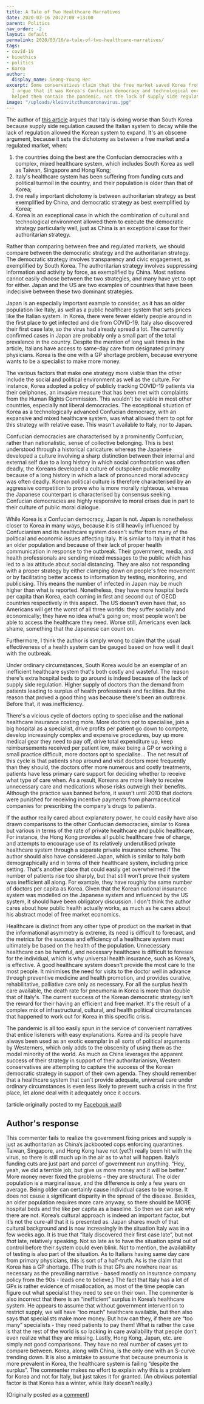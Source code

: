 ```yaml
---
title: A Tale of Two Healthcare Narratives
date: 2020-03-16 20:27:00 +13:00
parent: Politics
nav_order: -2
layout: default
permalink: 2020/03/16/a-tale-of-two-healthcare-narratives/
tags:
- covid-19
- bioethics
- politics
- Korea
author:
  display_name: Seong-Young Her
excerpt: Some conservatives claim that the free market saved Korea from COVID-19.
  I argue that it was Korea's Confucian democracy and technological environment that
  helped them contain the pandemic, not the lack of supply side regulation.
image: "/uploads/kleinvitzthumcoronavirus.jpg"
---
```


The author of [this article](https://archive.is/8koZz) argues that Italy is doing worse than South Korea because supply side regulation caused the Italian system to decay while the lack of regulation allowed the Korean system to expand. It's an obscene argument, because it sets the dichotomy as between a free market and a regulated market, when:

1. the countries doing the best are the Confucian democracies with a complex, mixed healthcare system, which includes South Korea as well as Taiwan, Singapore and Hong Kong;
2. Italy's healthcare system has been suffering from funding cuts and political turmoil in the country, and their population is older than that of Korea;
3. the really important dichotomy is between authoritarian strategy as best exemplified by China, and democratic strategy as best exemplified by Korea;
4. Korea is an exceptional case in which the combination of cultural and technological environment allowed them to execute the democratic strategy particularly well, just as China is an exceptional case for their authoritarian strategy.

Rather than comparing between free and regulated markets, we should compare between the democratic strategy and the authoritarian strategy. The democratic strategy involves transparency and civic engagement, as exemplified by South Korea. The authoritarian strategy involves suppressing information and activity by force, as exemplified by China. Most nations cannot easily choose between the two strategies, and many have yet to opt for either. Japan and the US are two examples of countries that have been indecisive between these two dominant strategies. 

Japan is an especially important example to consider, as it has an older population like Italy, as well as a public healthcare system that sets prices like the Italian system. In Korea, there were fewer elderly people around in the first place to get infected and die from COVID-19. Italy also discovered their first case late, so the virus had already spread a lot. The currently confirmed cases in Japan are probably only a small part of the total prevalence in the country. Despite the mention of long wait times in the article, Italians have access to same-day care from designated primary physicians. Korea is the one with a GP shortage problem, because everyone wants to be a specialist to make more money.

The various factors that make one strategy more viable than the other include the social and political environment as well as the culture. For instance, Korea adopted a policy of publicly tracking COVID-19 patients via their cellphones, an invasive measure that has been met with complaints from the Human Rights Commission. This wouldn't be viable in most other countries, especially not liberal democracies. The exceptional situation of Korea as a technologically advanced Confucian democracy, with an expansive and mixed healthcare system, was what allowed them to opt for this strategy with relative ease. This wasn't available to Italy, nor to Japan.

Confucian democracies are characterised by a prominently Confucian, rather than nationalistic, sense of collective belonging. This is best understood through a historical caricature: whereas the Japanese developed a culture involving a sharp distinction between their internal and external self due to a long history in which social confrontation was often deadly, the Koreans developed a culture of outspoken public morality because of a long history in which a lack of pronounced moral advocacy was often deadly. Korean political culture is therefore characterised by an aggressive competition to prove who is more morally righteous, whereas the Japanese counterpart is characterised by consensus seeking. Confucian democracies are highly responsive to moral crises due in part to their culture of public moral dialogue.

While Korea is a Confucian democracy, Japan is not. Japan is nonetheless closer to Korea in many ways, because it is still heavily influenced by Confucianism and its healthcare system doesn't suffer from many of the political and economic issues affecting Italy. It is similar to Italy in that it has an older population and because of their lack of proper health communication in response to the outbreak. Their government, media, and health professionals are sending mixed messages to the public which has led to a lax attitude about social distancing. They are also not responding with a proper strategy by either clamping down on people's free movement or by facilitating better access to information by testing, monitoring, and publicising. This means the number of infected in Japan may be much higher than what is reported. Nonetheless, they have more hospital beds per capita than Korea, each coming in first and second out of OECD countries respectively in this aspect. The US doesn't even have that, so Americans will get the worst of all three worlds: they suffer socially and economically; they have no idea what's going on; most people won't be able to access the healthcare they need. Worse still, Americans even lack shame, something that the Japanese can count on.

Furthermore, I think the author is simply wrong to claim that the usual effectiveness of a health system can be gauged based on how well it dealt with the outbreak.

Under ordinary circumstances, South Korea would be an exemplar of an inefficient healthcare system that's both costly and wasteful. The reason there's extra hospital beds to go around is indeed because of the lack of supply side regulation. Higher supply of doctors than the demand from patients leading to surplus of health professionals and facilities. But the reason that proved a good thing was because there's been an outbreak. Before that, it was inefficiency. 

There's a vicious cycle of doctors opting to specialise and the national healthcare insurance costing more. More doctors opt to specialise, join a big hospital as a specialist, drive profits per patient go down to compete, develop increasingly complex and expensive procedures, buy up more medical gear they need to pay off, drive total expenditure up, keep reimbursements received per patient low, make being a GP or working a small practice difficult, more doctors opt to specialise... The net result of this cycle is that patients shop around and visit doctors more frequently than they should, the doctors offer more numerous and costly treatments, patients have less primary care support for deciding whether to receive what type of care when. As a result, Koreans are more likely to receive unnecessary care and medications whose risks outweigh their benefits. Although the practice was banned before, it wasn't until 2010 that doctors were punished for receiving incentive payments from pharmaceutical companies for prescribing the company's drugs to patients. 

If the author really cared about explanatory power, he could easily have also drawn comparisons to the other Confucian democracies, similar to Korea but various in terms of the rate of private healthcare and public healthcare. For instance, the Hong Kong provides all public healthcare free of charge, and attempts to encourage use of its relatively underutilised private healthcare system through a separate private insurance scheme. The author should also have considered Japan, which is similar to Italy both demographically and in terms of their healthcare system, including price setting. That's another place that could easily get overwhelmed if the number of patients rise too sharply, but that still won't prove their system was inefficient all along. For example, they have roughly the same number of doctors per capita as Korea. Given that the Korean national insurance system was modelled on the Japanese system and influenced by the US system, it should have been obligatory discussion. I don't think the author cares about how public health actually works, as much as he cares about his abstract model of free market economics. 

Healthcare is distinct from any other type of product on the market in that the informational asymmetry is extreme, its need is difficult to forecast, and the metrics for the success and efficiency of a healthcare system must ultimately be based on the health of the population. Unnecessary healthcare can be harmful, and necessary healthcare is difficult to foresee for the individual, which is why universal health insurance, such as Korea's, is effective. A good healthcare system doesn't provide the most care to the most people. It minimises the need for visits to the doctor well in advance through preventive medicine and health promotion, and provides curative, rehabilitative, palliative care only as necessary. For all the surplus health care available, the death rate for pneumonia in Korea is more than double that of Italy's. The current success of the Korean democratic strategy isn't the reward for their having an efficient and free market. It's the result of a complex mix of infrastructural, cultural, and health political circumstances that happened to work out for Korea in this specific crisis. 

The pandemic is all too easily spun in the service of convenient narratives that entice listeners with easy explanations. Korea and its people have always been used as an exotic exemplar in all sorts of political arguments by Westerners, which only adds to the obscenity of using them as the model minority of the world. As much as China leverages the apparent success of their strategy in support of their authoritarianism, Western conservatives are attempting to capture the success of the Korean democratic strategy in support of their own agenda. They should remember that a healthcare system that can't provide adequate, universal care under ordinary circumstances is even less likely to prevent such a crisis in the first place, let alone deal with it adequately once it occurs.

(article originally posted to my [Facebook wall](https://www.facebook.com/seongyher/posts/10219289607142861))

## Author's response

This commenter fails to realize the government fixing prices and supply is just as authoritarian as China’s jackbooted cops enforcing quarantines.
Taiwan, Singapore, and Hong Kong have not (yet?) really been hit with the virus, so there is still much up in the air as to what will happen.
Italy’s funding cuts are just part and parcel of government run anything. “Hey, yeah, we did a terrible job, but give us more money and it will be better.” More money never fixed the problems - they are structural.
The older population is a marginal issue, and the difference is only a few years on average. Being older can certainly cause individual cases to be worse. It does not cause a significant disparity in the spread of the disease. Besides, an older population requires more care anyway, so there should be MORE hospital beds and the like per capita as a baseline. So then we can ask why there are not.
Korea’s cultural approach is indeed an important factor, but it’s not the cure-all that it is presented as. Japan shares much of that cultural background and is now increasingly in the situation Italy was in a few weeks ago.
It is true that “Italy discovered their first case late”, but not *that* late, relatively speaking. Not so late as to have the situation spiral out of control before their system could even blink. Not to mention, the availability of testing is also part of the situation.
As to Italians having same day care from primary physicians, this is sort of a half-truth. As is the claim
that Korea has a GP
shortage. (The truth is that GPs are nowhere near as necessary as the prevailing narrative - based mostly on insurance company policy from the 90s - leads one to believe.) The fact that Italy has a lot of GPs is rather evidence of misallocation, as most of the time people can figure out what specialist they need to see on their own.
The commenter is also incorrect that there is an “inefficient” surplus in Korea’s healthcare system. He appears to assume that without government intervention to restrict supply, we will have “too much” healthcare available, but then also says that specialists make more money. But how can they, if there are “too many” specialists - they need patients to pay them! What is rather the case is that the rest of the world is so lacking in care availability that people don’t even realize what they are missing.
Lastly, Hong Kong, Japan, etc. are simply not good comparisons. They have no real number of cases yet to compare between. Korea, along with China, is the only one with an S-curve trending down.
It is also a mistake to assume that because pneumonia is more prevalent in Korea, the healthcare system is failing “despite the surplus”. The commenter makes no effort to explain why this is a problem for Korea and not for Italy, but just takes it for granted. (An obvious potential factor is that Korea has a winter, while Italy doesn’t really.)

(Originally posted as a [comment](https://www.facebook.com/thephilosophersmeme/posts/2668633360036940?comment_id=2668789353354674))